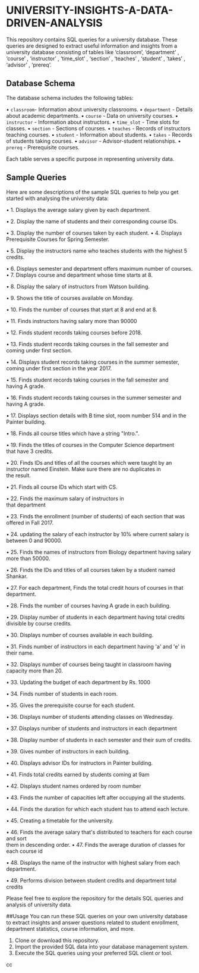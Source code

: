 # UNIVERSITY-INSIGHTS-A-DATA-DRIVEN-ANALYSIS

This repository contains SQL queries for a university database. These queries are designed to extract useful information and insights from a university database consisting of tables like ‘classroom’, ‘department’ , ‘course’ , ‘instructor’ , ‘time_slot’ ,  ‘section’ , ‘teaches’ , ‘student’ , ‘takes’ , ‘advisor’ , ‘prereq’.

## Database Schema
The database schema includes the following tables:

•	`classroom`- Information about university classrooms.
•	`department` - Details about academic departments.
•	`course` - Data on university courses.
•	`instructor` - Information about instructors.
•	`time_slot` - Time slots for classes.
•	`section` - Sections of courses.
•	`teaches` - Records of instructors teaching courses.
•	`student` - Information about students.
•	`takes` - Records of students taking courses.
•	`advisor` - Advisor-student relationships.
•	`prereq` - Prerequisite courses.

Each table serves a specific purpose in representing university data.

## Sample Queries
Here are some descriptions of the sample SQL queries to help you get started with analysing the university data:

•	1. Displays the average salary given by each department.

•	2. Display the name of students and their corresponding course IDs.

•	3. Display the number of courses taken by each student.
•	4. Displays Prerequisite Courses for Spring Semester.

•	5. Display the instructors name who teaches students with the highest 5 credits.

•	6. Displays semester and department offers maximum number of courses.
•	7. Displays course and department whose time starts at 8.

•	8. Display the salary of instructors from Watson building.

•	9. Shows the title of courses available on Monday.

•	10. Finds the number of courses that start at 8 and end at 8.

•	11. Finds instructors having salary more than 90000

•	12. Finds student records taking courses before 2018.

•	13. Finds student records taking courses in the fall semester and  
                  coming under first section.

•	14. Displays student records taking courses in the summer semester,   
                   coming under first section in the year 2017.

•	15. Finds student records taking courses in the fall semester and  
                  having A grade.

•	16. Finds student records taking courses in the summer semester and 
                   having A grade.

•	17.  Displays section details with B time slot, room number 514 and in
                   the Painter building.

•	18.  Finds all course titles which have a string "Intro.".

•	19.  Finds the titles of courses in the Computer Science department   
                    that have 3 credits.

•	20. Finds IDs and titles of all the courses which were taught by an     
      instructor named Einstein. Make sure there are no duplicates in  
      the result.

•	21.  Finds all course IDs which start with CS.

•	22.  Finds the maximum salary of instructors in   
       that department

•	23.  Finds the enrollment (number of students) of each section that 
       was offered in Fall 2017.

•	24. updating the salary of each instructor by 10% where
      current salary is between 0 and 90000.

•	25. Finds the names of instructors from Biology department having 
      salary more than 50000.

•	26. Finds the IDs and titles of all courses taken by a student named 
      Shankar.

•	27. For each department, Finds the total credit hours of courses in 
      that department.

•	28. Finds the number of courses having A grade in each building.

•	29. Display number of students in each department having total 
      credits divisible by course credits.

•	30. Displays number of courses available in each building.

•	31. Finds number of instructors in each department having 'a' and 'e' 
      in their name.

•	32. Displays number of courses being taught in classroom having 
      capacity more than 20.

•	33. Updating the budget of each department by Rs. 1000

•	34. Finds number of students in each room.

•	35. Gives the prerequisite course for each student.

•	36. Displays number of students attending classes on Wednesday.

•	37. Displays number of students and instructors in each department

•	38. Display number of students in each semester and their sum of 
      credits.

•	39. Gives number of instructors in each building.

•	40. Displays advisor IDs for instructors in Painter building.

•	41. Finds total credits earned by students coming at 9am

•	42. Displays student names ordered by room number

•	43. Finds the number of capacities left after occupying all the students.

•	44. Finds the duration for which each student has to attend each lecture.

•	45. Creating a timetable for the university.

•	46. Finds the average salary that's distributed to teachers for each course and sort    
                  them in descending order.
•	47. Finds the average duration of classes for each course id

•	48. Displays the name of the instructor with highest salary from each department.

•	49. Performs division between student credits and department total credits

Please feel free to explore the repository for the details SQL queries and analysis of university data.

##Usage
You can run these SQL queries on your own university database to extract insights and answer questions related to student enrollment, department statistics, course information, and more.
1.	Clone or download this repository.
2.	Import the provided SQL data into your database management system.
3.	Execute the SQL queries using your preferred SQL client or tool.

cc

